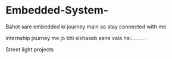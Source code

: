 # Embedded-System-

Bahot sare embedded ki journey main so stay connected with me 

internship journey me jo bhi sikhasab aane vala hai..........

Street light projects
